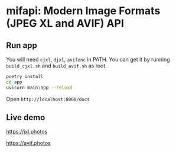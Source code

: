 # mifapi: Modern Image Formats (JPEG XL and AVIF) API

## Run app

You will need `cjxl`, `djxl`, `avifenc` in PATH. You can get it by running `build_cjxl.sh` and `build_avif.sh` as root.

```sh
poetry install
cd app
uvicorn main:app --reload
```

Open `http://localhost:8000/docs`

## Live demo

https://jxl.photos

https://avif.photos